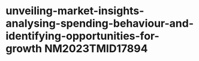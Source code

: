# unveiling-market-insights-analysing-spending-behaviour-and-identifying-opportunities-for-growth NM2023TMID17894
